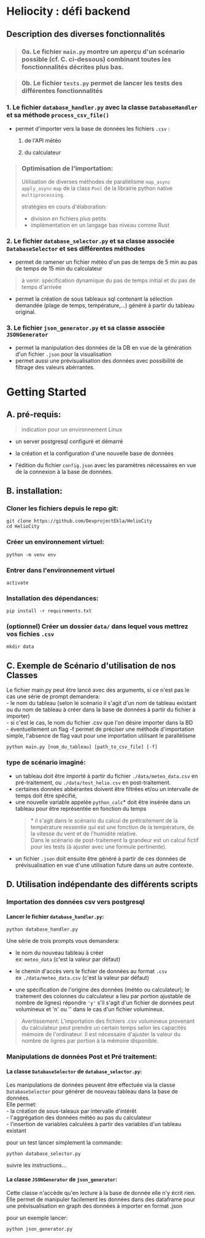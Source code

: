 
# Heliocity : défi backend

## Description des diverses fonctionnalités

> ### 0a. Le fichier `main.py` montre un aperçu d'un scénario possible (cf. C. ci-dessous) combinant toutes les fonctionnalités décrites plus bas.

> ### 0b. Le fichier `tests.py` permet de lancer les tests des différentes fonctionnalités

### 1. Le fichier `database_handler.py` avec la classe `DatabaseHandler` et sa méthode `process_csv_file()` 

- permet d'importer vers la base de données les fichiers `.csv` :

    1. de l'API météo  

    2. du calculateur  
  
> ### Optimisation de l'importation:
> Utilisation de diverses méthodes de parallélisme `map_async` `apply_async` `map` de la class `Pool` de la librairie python native `multiprocessing`.
>    
> stratégies en cours d'élaboration:  
> - division en fichiers plus petits
> - implémentation en un langage bas niveau comme Rust

### 2. Le fichier `database_selector.py` et sa classe associée `DatabaseSelector` et ses différentes méthodes  

- permet de ramener un fichier météo d'un pas de temps de 5 min au pas de temps de 15 min du calculateur 
> à venir: spécification dynamique du pas de temps initial et du pas de temps d'arrivée

- permet la création de sous tableaux sql contenant la sélection demandée (plage de temps, température,...) généré à partir du tableau original.

### 3. Le fichier `json_generator.py` et sa classe associée `JSONGenerator`

- permet la manipulation des données de la DB en vue de la génération d'un fichier `.json` pour la visualisation
- permet aussi une prévisualisation des données avec possibilité de filtrage des valeurs abérrantes.

# Getting Started

## A. pré-requis:  

> indication pour un environnement Linux

- un server postgresql configuré et démarré 

- la création et la configuration d'une nouvelle base de données

- l'édition du fichier `config.json` avec les paramètres nécessaires en vue de la connexion à la base de données.

## B. installation:

### Cloner les fichiers depuis le repo git:

`git clone https://github.com/DevprojectEkla/HelioCity`  
`cd HelioCity`

### Créer un environnement virtuel:

`python -m venv env`

### Entrer dans l'environnement virtuel

`activate`

### Installation des dépendances:

`pip install -r requirements.txt`

### (optionnel) Créer un dossier `data/` dans lequel vous mettrez vos fichies `.csv`

`mkdir data`  

## C.  Exemple de Scénario d'utilisation de nos Classes  

Le fichier main.py peut être lancé avec des arguments, si ce n'est pas le cas une série de prompt demandera:  
    - le nom du tableau (selon le scénario il s'agit d'un nom de tableau existant ou du nom de tableau à créer dans la base de données à partir du fichier à importer)  
    - si c'est le cas, le nom du fichier .csv que l'on désire importer dans la BD  
    - éventuellement un flag -f permet de préciser une méthode d'importation simple, l'absence de flag vaut pour une importation utilisant le parallèlisme  

`python main.py [nom_du_tableau] [path_to_csv_file] [-f]`  

### type de scénario imaginé:  

- un tableau doit être importé à partir du fichier `./data/meteo_data.csv` en pré-traitement, ou `./data/test_helio.csv` en post-traitement.  
- certaines données abbérantes doivent être filtrées et/ou un intervalle de temps doit être spécifié,  
- une nouvelle variable appelée `python_calc`* doit être insérée dans un tableau pour être représentée en fonction du temps  
  > &#42; il s'agit dans le scénario du calcul de prétraitement de la température ressentie qui est une fonction de la température, de la vitesse du vent et de l'humidité relative.  
Dans le scénario de post-traitement la grandeur est un calcul fictif pour les tests (à ajuster avec une formule pertinente).  
- un fichier `.json` doit ensuite être généré à partir de ces données de prévisualisation en vue d'une utilisation future dans un autre contexte.  

## D. Utilisation indépendante des différents scripts

### Importation des données csv vers postgresql

#### Lancer le fichier `database_handler.py`:

`python database_handler.py`

Une série de trois prompts vous demandera:

- le nom du nouveau tableau à créer  
ex: `meteo_data` (c'est la valeur par défaut)  

- le chemin d'accès vers le fichier de données au format `.csv`  
ex `./data/meteo_data.csv` (c'est la valeur par défaut)  

- une spécification de l'origine des données (météo ou calculateur); le traitement des colonnes du calculateur a lieu par portion ajustable de nombre de lignes) répondre `'y'` s'il s'agit d'un fichier de données peut volumineux et 'n' ou '' dans le cas d'un fichier volumineux.   
> Avertissement: L'importation des fichiers .csv volumineux provenant du calculateur peut prendre un certain temps selon les capacités mémoire de l'ordinateur. Il est nécessaire d'ajuster la valeur du nombre de lignes par portion à la mémoire disponible. 

### Manipulations de données Post et Pré traitement:

#### La classe `DatabaseSelector` de `database_selector.py`:  

Les manipulations de données peuvent être effectuée via la classe `DatabaseSelector` pour générer de nouveau tableau dans la base de données.  
Elle permet:  
    - la création de sous-taleaux par intervalle d'intérêt  
    - l'aggrégation des données météo au pas du calculateur  
    - l'insertion de variables calculées à partir des variables d'un tableau existant  


pour un test lancer simplement la commande:  

`python database_selector.py`

suivre les instructions...

#### La classe `JSONGenerator` de `json_generator`:

Cette classe n'accède qu'en lecture à la base de donnée elle n'y écrit rien. Elle permet de manipuler facilement les données dans des dataframe
pour une prévisualisation en graph des données à importer en format .json

pour un exemple lancer:

`python json_generator.py`


